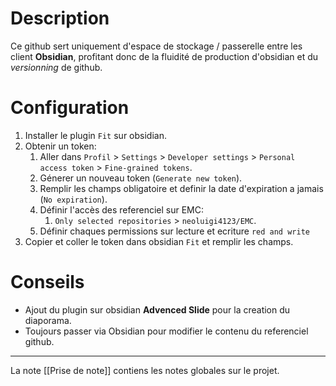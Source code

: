 # Description
Ce github sert uniquement d'espace de stockage / passerelle entre les client **Obsidian**, profitant donc de la fluidité de production d'obsidian et du *versionning* de github.

# Configuration
1. Installer le plugin `Fit` sur obsidian.
2. Obtenir un token:
	1. Aller dans `Profil` > `Settings` > `Developer settings` > `Personal access token` > `Fine-grained tokens`.
	2. Génerer un nouveau token (`Generate new token`).
	3. Remplir les champs obligatoire et definir la date d'expiration a jamais (`No expiration`).
	4. Définir l'accès des referenciel sur EMC:
		1. `Only selected repositories` > `neoluigi4123/EMC`.
	5. Définir chaques permissions sur lecture et ecriture `red and write`
3. Copier et coller le token dans obsidian `Fit` et remplir les champs.

# Conseils
- Ajout du plugin sur obsidian **Advenced Slide** pour la creation du diaporama.
- Toujours passer via Obsidian pour modifier le contenu du referenciel github.

---

La note [[Prise de note]] contiens les notes globales sur le projet.
